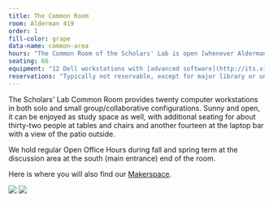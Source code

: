 ```yaml
---
title: The Common Room
room: Alderman 419
order: 1
fill-color: grape
data-name: common-area
hours: "The Common Room of the Scholars' Lab is open [whenever Alderman is](https://www.library.virginia.edu/hours)."
seating: 66
equipment: "12 Dell workstations with [advanced software](http://its.virginia.edu/labs/listEquipDetail.php?room_id=34&machine_group=1) (plus AbbyyFineReader and Adobe Creative Suite); flat bed scanners (2 large format, 4 with multi-sheet feed); color and black and white printers."
reservations: "Typically not reservable, except for major library or university technology-related events. Contact [scholarslab@virginia.edu](mailto:scholarslab@virginia.edu) for more information."
---
```


The Scholars' Lab Common Room provides twenty computer workstations in both solo and small group/collaborative configurations. Sunny and open, it can be enjoyed as study space as well, with additional seating for about thirty-two people at tables and chairs and another fourteen at the laptop bar with a view of the patio outside.

We hold regular Open Office Hours during fall and spring term at the discussion area at the south (main entrance) end of the room.

Here is where you will also find our [Makerspace](http://www.scholarslab.org/makerspace/).

[![](http://static.scholarslab.org/wp-content/uploads/2012/10/slabcommonroom001-110x110.jpg)](http://static.scholarslab.org/wp-content/uploads/2012/10/slabcommonroom001.jpg) [![](http://static.scholarslab.org/wp-content/uploads/2012/10/slabcommonroom01-110x110.jpg)](http://static.scholarslab.org/wp-content/uploads/2012/10/slabcommonroom01.jpg)

<!--
  * **Size:** seating for 66
 	
  * **Equipment:** 12 Dell workstations with [advanced software](http://its.virginia.edu/labs/listEquipDetail.php?room_id=34&machine_group=1) (plus AbbyyFineReader and Adobe Creative Suite); flat bed scanners (2 large format, 4 with multi-sheet feed); color and black and white printers.
 	
  * **Reservations:** Typically not reservable, except for major library or university technology-related events. Contact [scholarslab@virginia.edu](mailto:scholarslab@virginia.edu) for more information.
-->
